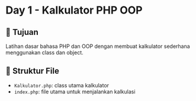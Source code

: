 # Day 1 - Kalkulator PHP OOP

## 🎯 Tujuan

Latihan dasar bahasa PHP dan OOP dengan membuat kalkulator sederhana menggunakan class dan object.

## 📁 Struktur File

- `Kalkulator.php`: class utama kalkulator
- `index.php`: file utama untuk menjalankan kalkulasi
